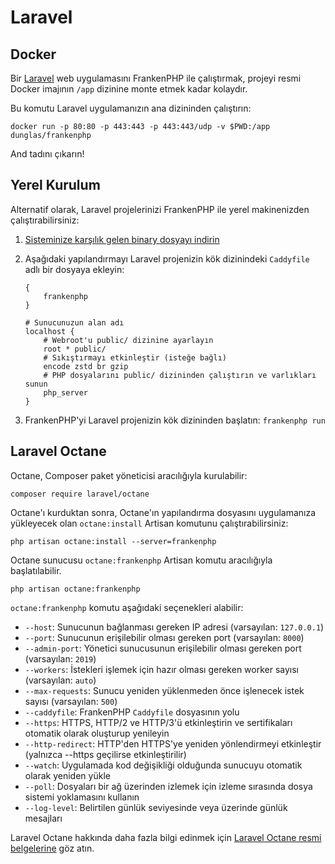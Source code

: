 # Laravel

## Docker

Bir [Laravel](https://laravel.com) web uygulamasını FrankenPHP ile çalıştırmak, projeyi resmi Docker imajının `/app` dizinine monte etmek kadar kolaydır.

Bu komutu Laravel uygulamanızın ana dizininden çalıştırın:

```console
docker run -p 80:80 -p 443:443 -p 443:443/udp -v $PWD:/app dunglas/frankenphp
```

And tadını çıkarın!

## Yerel Kurulum

Alternatif olarak, Laravel projelerinizi FrankenPHP ile yerel makinenizden çalıştırabilirsiniz:

1. [Sisteminize karşılık gelen binary dosyayı indirin](https://github.com/dunglas/frankenphp/releases)
2. Aşağıdaki yapılandırmayı Laravel projenizin kök dizinindeki `Caddyfile` adlı bir dosyaya ekleyin:

    ```caddyfile
    {
    	frankenphp
    }

    # Sunucunuzun alan adı
    localhost {
    	# Webroot'u public/ dizinine ayarlayın
    	root * public/
    	# Sıkıştırmayı etkinleştir (isteğe bağlı)
    	encode zstd br gzip
    	# PHP dosyalarını public/ dizininden çalıştırın ve varlıkları sunun
    	php_server
    }
    ```

3. FrankenPHP'yi Laravel projenizin kök dizininden başlatın: `frankenphp run`

## Laravel Octane

Octane, Composer paket yöneticisi aracılığıyla kurulabilir:

```console
composer require laravel/octane
```

Octane'ı kurduktan sonra, Octane'ın yapılandırma dosyasını uygulamanıza yükleyecek olan `octane:install` Artisan komutunu çalıştırabilirsiniz:

```console
php artisan octane:install --server=frankenphp
```

Octane sunucusu `octane:frankenphp` Artisan komutu aracılığıyla başlatılabilir.

```console
php artisan octane:frankenphp
```

`octane:frankenphp` komutu aşağıdaki seçenekleri alabilir:

* `--host`: Sunucunun bağlanması gereken IP adresi (varsayılan: `127.0.0.1`)
* `--port`: Sunucunun erişilebilir olması gereken port (varsayılan: `8000`)
* `--admin-port`: Yönetici sunucusunun erişilebilir olması gereken port (varsayılan: `2019`)
* `--workers`: İstekleri işlemek için hazır olması gereken worker sayısı (varsayılan: `auto`)
* `--max-requests`: Sunucu yeniden yüklenmeden önce işlenecek istek sayısı (varsayılan: `500`)
* `--caddyfile`: FrankenPHP `Caddyfile` dosyasının yolu
* `--https`: HTTPS, HTTP/2 ve HTTP/3'ü etkinleştirin ve sertifikaları otomatik olarak oluşturup yenileyin
* `--http-redirect`: HTTP'den HTTPS'ye yeniden yönlendirmeyi etkinleştir (yalnızca --https geçilirse etkinleştirilir)
* `--watch`: Uygulamada kod değişikliği olduğunda sunucuyu otomatik olarak yeniden yükle
* `--poll`: Dosyaları bir ağ üzerinden izlemek için izleme sırasında dosya sistemi yoklamasını kullanın
* `--log-level`: Belirtilen günlük seviyesinde veya üzerinde günlük mesajları

Laravel Octane hakkında daha fazla bilgi edinmek için [Laravel Octane resmi belgelerine](https://laravel.com/docs/octane) göz atın.
